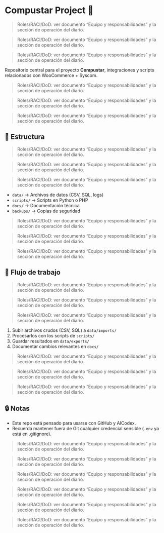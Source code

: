 # Compustar Project 🚀

> Roles/RACI/DoD: ver documento “Equipo y responsabilidades” y la sección de operación del diario.
<!-- END:CCX_REPOS_SUMMARY -->
> Roles/RACI/DoD: ver documento “Equipo y responsabilidades” y la sección de operación del diario.
<!-- END:CCX_REPOS_SUMMARY -->
> Roles/RACI/DoD: ver documento “Equipo y responsabilidades” y la sección de operación del diario.
<!-- END:CCX_REPOS_SUMMARY -->
Repositorio central para el proyecto **Compustar**, integraciones y scripts relacionados con WooCommerce + Syscom.

> Roles/RACI/DoD: ver documento “Equipo y responsabilidades” y la sección de operación del diario.
<!-- END:CCX_REPOS_SUMMARY -->
> Roles/RACI/DoD: ver documento “Equipo y responsabilidades” y la sección de operación del diario.
<!-- END:CCX_REPOS_SUMMARY -->
> Roles/RACI/DoD: ver documento “Equipo y responsabilidades” y la sección de operación del diario.
<!-- END:CCX_REPOS_SUMMARY -->
## 📂 Estructura

> Roles/RACI/DoD: ver documento “Equipo y responsabilidades” y la sección de operación del diario.
<!-- END:CCX_REPOS_SUMMARY -->
> Roles/RACI/DoD: ver documento “Equipo y responsabilidades” y la sección de operación del diario.
<!-- END:CCX_REPOS_SUMMARY -->
> Roles/RACI/DoD: ver documento “Equipo y responsabilidades” y la sección de operación del diario.
<!-- END:CCX_REPOS_SUMMARY -->
- `data/` → Archivos de datos (CSV, SQL, logs)
- `scripts/` → Scripts en Python o PHP
- `docs/` → Documentación técnica
- `backups/` → Copias de seguridad

> Roles/RACI/DoD: ver documento “Equipo y responsabilidades” y la sección de operación del diario.
<!-- END:CCX_REPOS_SUMMARY -->
> Roles/RACI/DoD: ver documento “Equipo y responsabilidades” y la sección de operación del diario.
<!-- END:CCX_REPOS_SUMMARY -->
> Roles/RACI/DoD: ver documento “Equipo y responsabilidades” y la sección de operación del diario.
<!-- END:CCX_REPOS_SUMMARY -->
## 🚀 Flujo de trabajo

> Roles/RACI/DoD: ver documento “Equipo y responsabilidades” y la sección de operación del diario.
<!-- END:CCX_REPOS_SUMMARY -->
> Roles/RACI/DoD: ver documento “Equipo y responsabilidades” y la sección de operación del diario.
<!-- END:CCX_REPOS_SUMMARY -->
> Roles/RACI/DoD: ver documento “Equipo y responsabilidades” y la sección de operación del diario.
<!-- END:CCX_REPOS_SUMMARY -->
1. Subir archivos crudos (CSV, SQL) a `data/imports/`
2. Procesarlos con los scripts de `scripts/`
3. Guardar resultados en `data/exports/`
4. Documentar cambios relevantes en `docs/`

> Roles/RACI/DoD: ver documento “Equipo y responsabilidades” y la sección de operación del diario.
<!-- END:CCX_REPOS_SUMMARY -->
> Roles/RACI/DoD: ver documento “Equipo y responsabilidades” y la sección de operación del diario.
<!-- END:CCX_REPOS_SUMMARY -->
> Roles/RACI/DoD: ver documento “Equipo y responsabilidades” y la sección de operación del diario.
<!-- END:CCX_REPOS_SUMMARY -->
## 🔒 Notas
- Este repo está pensado para usarse con GitHub y AICodex.
- Recuerda mantener fuera de Git cualquier credencial sensible (`.env` ya está en .gitignore).

> Roles/RACI/DoD: ver documento “Equipo y responsabilidades” y la sección de operación del diario.
<!-- END:CCX_REPOS_SUMMARY -->
> Roles/RACI/DoD: ver documento “Equipo y responsabilidades” y la sección de operación del diario.
<!-- END:CCX_REPOS_SUMMARY -->
> Roles/RACI/DoD: ver documento “Equipo y responsabilidades” y la sección de operación del diario.
<!-- END:CCX_REPOS_SUMMARY -->

> Roles/RACI/DoD: ver documento “Equipo y responsabilidades” y la sección de operación del diario.
<!-- END:CCX_REPOS_SUMMARY -->
> Roles/RACI/DoD: ver documento “Equipo y responsabilidades” y la sección de operación del diario.
<!-- END:CCX_REPOS_SUMMARY -->

> Roles/RACI/DoD: ver documento “Equipo y responsabilidades” y la sección de operación del diario.
<!-- END:CCX_REPOS_SUMMARY -->
